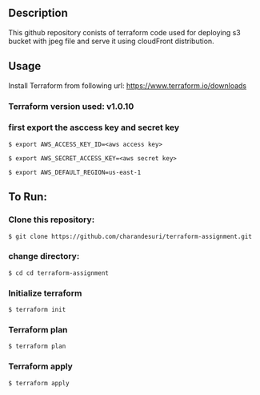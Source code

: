 ## Description

This github repository conists of terraform code used for deploying s3 bucket with jpeg file and serve it using cloudFront distribution.


## Usage


Install Terraform from following url:
https://www.terraform.io/downloads

### Terraform version used: v1.0.10

### first export the asccess key and secret key

`$ export AWS_ACCESS_KEY_ID=<aws access key>`

`$ export AWS_SECRET_ACCESS_KEY=<aws secret key>`

`$ export AWS_DEFAULT_REGION=us-east-1`


## To Run:

### Clone this repository:

`$ git clone https://github.com/charandesuri/terraform-assignment.git`

### change directory: 

`$ cd cd terraform-assignment`

### Initialize terraform

`$ terraform init`

### Terraform plan

`$ terraform plan`

### Terraform apply

`$ terraform apply`